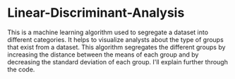 # Linear-Discriminant-Analysis

This is a machine learning algorithm used to segregate a dataset into different categories. It helps to visualize analysts about the type of groups that exist from a dataset. 
This algorithm segregates the different groups by increasing the distance between the means of each group and by decreasing the standard deviation of each group. 
I'll explain further through the code. 
